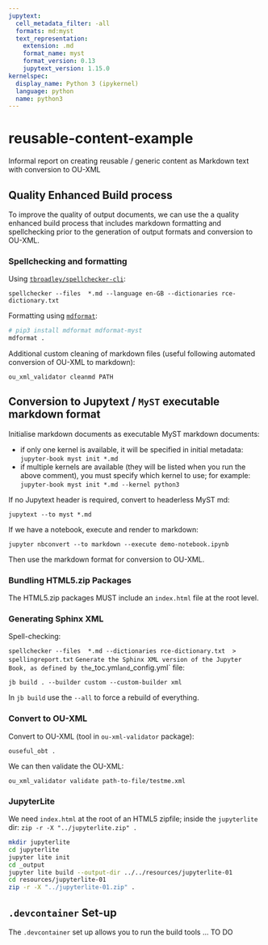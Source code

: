 ```yaml
---
jupytext:
  cell_metadata_filter: -all
  formats: md:myst
  text_representation:
    extension: .md
    format_name: myst
    format_version: 0.13
    jupytext_version: 1.15.0
kernelspec:
  display_name: Python 3 (ipykernel)
  language: python
  name: python3
---
```


# reusable-content-example

Informal report on creating reusable / generic content as Markdown text with conversion to OU-XML

## Quality Enhanced Build process

To improve the quality of output documents, we can use the a quality enhanced build process that includes markdown formatting and spellchecking prior to the generation of output formats and conversion to OU-XML.

### Spellchecking and formatting

Using [`tbroadley/spellchecker-cli`](https://github.com/tbroadley/spellchecker-cli):

`spellchecker --files  *.md --language en-GB --dictionaries rce-dictionary.txt`

Formatting using [`mdformat`](https://github.com/executablebooks/mdformat):

```bash
# pip3 install mdformat mdformat-myst
mdformat .
```

Additional custom cleaning of markdown files (useful following automated conversion of OU-XML to markdown):

`ou_xml_validator cleanmd PATH`

## Conversion to Jupytext / `MyST` executable markdown format

Initialise markdown documents as executable MyST markdown documents:

- if only one kernel is available, it will be specified in initial metadata: `jupyter-book myst init *.md`
- if multiple kernels are available (they will be listed when you run the above comment), you must specify which kernel to use; for example: `jupyter-book myst init *.md --kernel python3`

If no Jupytext header is required, convert to headerless MyST md:

`jupytext --to myst *.md`

If we have a notebook, execute and render to markdown:

`jupyter nbconvert --to markdown --execute demo-notebook.ipynb`

Then use the markdown format for conversion to OU-XML.

### Bundling HTML5.zip Packages

The HTML5.zip packages MUST include an `index.html` file at the root level.

### Generating Sphinx XML

Spell-checking:

`spellchecker --files  *.md --dictionaries rce-dictionary.txt  > spellingreport.txt`
`
Generate the Sphinx XML version of the Jupyter Book, as defined by the `_toc.yml` and `_config.yml` file:

`jb build . --builder custom --custom-builder xml`

In `jb build` use the `--all` to force a rebuild of everything.

### Convert to OU-XML

Convert to OU-XML (tool in `ou-xml-validator` package):

`ouseful_obt .`

We can then validate the OU-XML:

`ou_xml_validator validate path-to-file/testme.xml`

### JupyterLite

We need `index.html` at the root of an HTML5 zipfile; inside the `jupyterlite` dir: `zip -r -X "../jupyterlite.zip" .`

```bash
mkdir jupyterlite
cd jupyterlite
jupyter lite init 
cd _output  
jupyter lite build --output-dir ../../resources/jupyterlite-01
cd resources/jupyterlite-01
zip -r -X "../jupyterlite-01.zip" .
```

## `.devcontainer` Set-up

The `.devcontainer` set up allows you to run the build tools ... TO DO
